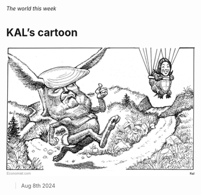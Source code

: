 ###### The world this week

# KAL’s cartoon 

#####  

![image](images/20240810_WWD000.png) 

> Aug 8th 2024 






